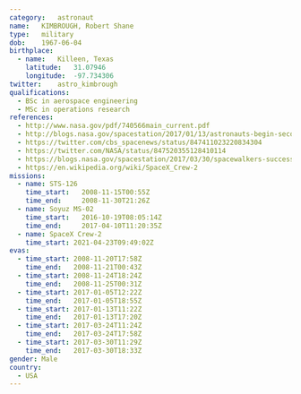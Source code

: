 ```yaml
---
category:	astronaut
name:	KIMBROUGH, Robert Shane
type:	military
dob:	1967-06-04
birthplace:
  - name:	Killeen, Texas
    latitude:	31.07946
    longitude:	-97.734306
twitter:	astro_kimbrough
qualifications:
  - BSc in aerospace engineering
  - MSc in operations research
references:
  - http://www.nasa.gov/pdf/740566main_current.pdf
  - http://blogs.nasa.gov/spacestation/2017/01/13/astronauts-begin-second-spacewalk-to-upgrade-power-systems/
  - https://twitter.com/cbs_spacenews/status/847411023220834304
  - https://twitter.com/NASA/status/847520355128410114
  - https://blogs.nasa.gov/spacestation/2017/03/30/spacewalkers-successfully-connect-adapter-for-commercial-crew-vehicles/
  - https://en.wikipedia.org/wiki/SpaceX_Crew-2
missions:
  - name: STS-126
    time_start:   2008-11-15T00:55Z
    time_end:     2008-11-30T21:26Z
  - name: Soyuz MS-02
    time_start:   2016-10-19T08:05:14Z
    time_end:     2017-04-10T11:20:35Z
  - name: SpaceX Crew-2
    time_start:	2021-04-23T09:49:02Z
evas:
  - time_start: 2008-11-20T17:58Z
    time_end:   2008-11-21T00:43Z
  - time_start: 2008-11-24T18:24Z
    time_end:   2008-11-25T00:31Z
  - time_start: 2017-01-05T12:22Z
    time_end:   2017-01-05T18:55Z
  - time_start: 2017-01-13T11:22Z
    time_end:   2017-01-13T17:20Z
  - time_start: 2017-03-24T11:24Z
    time_end:   2017-03-24T17:58Z
  - time_start: 2017-03-30T11:29Z
    time_end:	2017-03-30T18:33Z
gender:	Male
country:
  - USA
---
```

